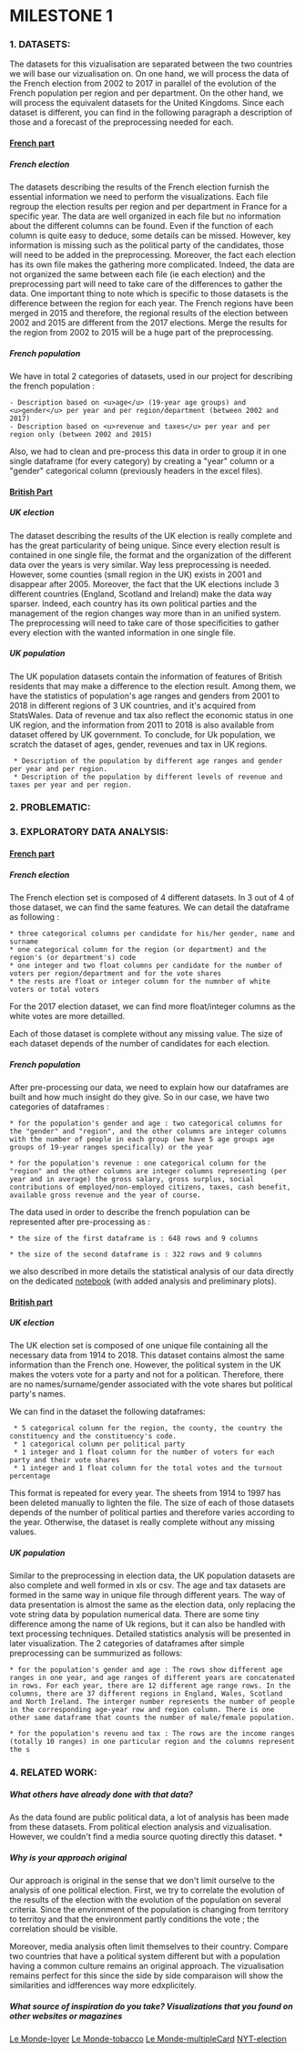 # MILESTONE 1
<h3>1. DATASETS:</h3>

<p>The datasets for this vizualisation are separated between the two countries we will base our vizualisation on. 
On one hand, we will process the data of the French election from 2002 to 2017 in parallel of the evolution of the French population per region and per department. 
On the other hand, we will process the equivalent datasets for the United Kingdoms. 
Since each dataset is different, you can find in the following paragraph a description of those and a forecast of the preprocessing needed for each. 
</p>

<h4><ins> French part </ins></h4>
<h5> French election</h5>
The datasets describing the results of the French election furnish the essential information we need to perform the visualizations. Each file regroup the election results per region and per department in France for a specific year. 
The data are well organized in each file but no information about the different columns can be found. Even if the function of each column is quite easy to deduce, some details can be missed. 
However, key information is missing such as the political party of the candidates, those will need to be added in the preprocessing. 
Moreover, the fact each election has its own file makes the gathering more complicated. Indeed, the data are not organized the same between each file (ie each election) and the preprocessing part will need to take care of the differences to gather the data. 
One important thing to note which is specific to those datasets is the difference between the region for each year. The French regions have been merged in 2015 and therefore, the regional results of the election between 2002 and 2015 are different from the 2017 elections. Merge the results for the region from 2002 to 2015 will be a huge part of the preprocessing. 

<h5> French population</h5>

We have in total 2 categories of datasets, used in our project for describing the french population :
	
    - Description based on <u>age</u> (19-year age groups) and <u>gender</u> per year and per region/department (between 2002 and 2017)
    - Description based on <u>revenue and taxes</u> per year and per region only (between 2002 and 2015)

Also, we had to clean and pre-process this data in order to group it in one single dataframe (for every category) by creating a "year" column or a "gender" categorical column (previously headers in the excel files).

<h4><ins> British Part </ins></h4>
<h5> UK election</h5>

The dataset describing the results of the UK election is really complete and has the great particularity of being unique. Since every election result is contained in one single file, the format and the organization of the different data over the years is very similar. Way less preprocessing is needed. 
However, some counties (small region in the UK) exists in 2001 and disappear after 2005. Moreover, the fact that the UK elections include 3 different countries (England, Scotland and Ireland) make the data way sparser. Indeed, each country has its own political parties and the management of the region changes way more than in an unified system.
The preprocessing will need to take care of those specificities to gather every election with the wanted information in one single file. 

<h5> UK population </h5>

The UK population datasets contain the information of features of British residents that may make a difference to the election result. Among them, we have the statistics of population's age ranges and genders from 2001 to 2018 in different regions of 3 UK countries, and it's acquired from StatsWales. Data of revenue and tax also reflect the economic status in one UK region, and the information from 2011 to 2018 is also available from dataset offered by UK government. To conclude, for Uk population, we scratch the dataset of ages, gender, revenues and tax in UK regions.

     * Description of the population by different age ranges and gender per year and per region.
     * Description of the population by different levels of revenue and taxes per year and per region.

<h3>2. PROBLEMATIC: </h3>

<h3>3. EXPLORATORY DATA ANALYSIS:</h3>
<h4><ins> French part </ins></h4>
<h5> French election</h5>
The French election set is composed of 4 different datasets. In 3 out of 4 of those dataset, we can find the same features. 
We can detail the dataframe as following : 

	* three categorical columns per candidate for his/her gender, name and surname  
	* one categorical column for the region (or department) and the region's (or department's) code
	* one integer and two float columns per candidate for the number of voters per region/department and for the vote shares
	* the rests are float or integer column for the numnber of white voters or total voters
For the 2017 election dataset, we can find more float/integer columns as the white votes are more detailled. 

Each of those dataset is complete without any missing value. 
The size of each dataset depends of the number of candidates for each election.

<h5> French population</h5>

After pre-processing our data, we need to explain how our dataframes are built and how much insight do they give.
So in our case, we have two categories of dataframes :

	* for the population's gender and age : two categorical columns for the "gender" and "region", and the other columns are integer columns with the number of people in each group (we have 5 age groups age groups of 19-year ranges specifically) or the year
	
	* for the population's revenue : one categorical column for the "region" and the other columns are integer columns representing (per year and in average) the gross salary, gross surplus, social contributions of employed/non-employed citizens, taxes, cash benefit, available gross revenue and the year of course.

The data used in order to describe the french population can be represented after pre-processing as  : 

	* the size of the first dataframe is : 648 rows and 9 columns
	
	* the size of the second dataframe is : 322 rows and 9 columns

we also described in more details the statistical analysis of our data directly on the dedicated [notebook](../dataset/dataset/population-france/population-EDA.ipynb) (with added analysis and preliminary plots).

<h4><ins> British part</ins></h4>
<h5> UK election</h5>
The UK election set is composed of one unique file containing all the necessary data from 1914 to 2018. This dataset contains almost the same information than the French one. 
However, the political system in the UK makes the voters vote for a party and not for a politican. Therefore, there are no names/surname/gender associated with the vote shares but political party's names. 

We can find in the dataset the following dataframes: 

     * 5 categorical column for the region, the county, the country the constituency and the constituency's code. 
     * 1 categorical column per political party 
     * 1 integer and 1 float column for the number of voters for each party and their vote shares
     * 1 integer and 1 float column for the total votes and the turnout percentage

This format is repeated for every year. The sheets from 1914 to 1997 has been deleted manually to lighten the file. 
The size of each of those datasets depends of the number of political parties and therefore varies according to the year. 
Otherwise, the dataset is really complete without any missing values. 

<h5> UK population</h5>

Similar to the preprocessing in election data, the UK population datasets are also complete and well formed in xls or csv. The age and tax datasets are formed in the same way in unique file through different years. The way of data presentation is almost the same as the election data, only replacing the vote string data by population numerical data. There are some tiny difference among the name of Uk regions, but it can also be handled with text processing techniques. Detailed statistics analysis will be presented in later visualization. The 2 categories of dataframes after simple preprocessing can be summurized as follows:

    * for the population's gender and age : The rows show different age ranges in one year, and age ranges of different years are concatenated in rows. For each year, there are 12 different age range rows. In the columns, there are 37 different regions in England, Wales, Scotland and North Ireland. The interger number represents the number of people in the corresponding age-year row and region column. There is one other same dataframe that counts the number of male/female population.

    * for the population's revenu and tax : The rows are the income ranges (totally 10 ranges) in one particular region and the columns represent the s


<h3>4. RELATED WORK:</h3>
<h5> What others have already done with that data?</h5>
As the data found are public political data, a lot of analysis has been made from these datasets. From political election analysis and vizualisation. 
However, we couldn't find a media source quoting directly this dataset. *

<h5> Why is your approach original</h5>
Our approach is original in the sense that we don't limit ourselve to the analysis of one political election.
First, we try to correlate the evolution of the results of the election with the evolution of the population on several criteria. 
Since the environment of the population is changing from territory to territoy and that the environment partly conditions the vote ; the correlation should be visible. 

Moreover, media analysis often limit themselves to their country. Compare two countries that have a political system  different but with a population having a common culture remains an original approach. 
The vizualisation remains perfect for this since the side by side comparaison will show the similarities and idfferences way more edxplicitely.


<h5> What source of inspiration do you take? Visualizations that you found on other websites or magazines</h5>

[Le Monde-loyer](https://www.lemonde.fr/les-decodeurs/article/2019/11/15/loyers-a-paris-toulouse-lille-visualisez-quels-quartiers-correspondent-a-votre-budget_6019334_4355770.html)
[Le Monde-tobacco](https://www.lemonde.fr/les-decodeurs/article/2019/01/29/ou-fume-t-on-le-plus-en-france-ou-souffre-t-on-le-plus-de-maladies-liees-au-tabagisme_5416235_4355770.html)
[Le Monde-multipleCard](https://www.lemonde.fr/les-decodeurs/article/2019/05/27/l-effondrement-de-lr-la-progression-d-eelv-et-la-stabilite-de-la-gauche-radicale-en-cartes_5468011_4355770.html)
[NYT-election](https://driven-by-data.net/2016/11/04/red-blue.html)
